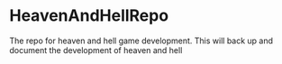 # HeavenAndHellRepo
 The repo for heaven and hell game development. This will back up and document the development of heaven and hell
